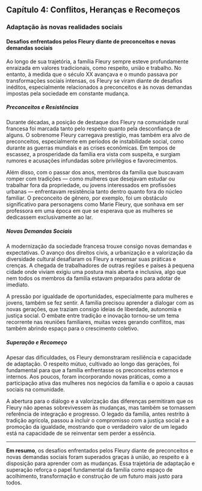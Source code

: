 
## Capítulo 4: Conflitos, Heranças e Recomeços

### Adaptação às novas realidades sociais

#### Desafios enfrentados pelos Fleury diante de preconceitos e novas demandas sociais

Ao longo de sua trajetória, a família Fleury sempre esteve profundamente enraizada em valores tradicionais, como respeito, união e trabalho. No entanto, à medida que o século XX avançava e o mundo passava por transformações sociais intensas, os Fleury se viram diante de desafios inéditos, especialmente relacionados a preconceitos e às novas demandas impostas pela sociedade em constante mudança.

##### Preconceitos e Resistências

Durante décadas, a posição de destaque dos Fleury na comunidade rural francesa foi marcada tanto pelo respeito quanto pela desconfiança de alguns. O sobrenome Fleury carregava prestígio, mas também era alvo de preconceitos, especialmente em períodos de instabilidade social, como durante as guerras mundiais e as crises econômicas. Em tempos de escassez, a prosperidade da família era vista com suspeita, e surgiam rumores e acusações infundadas sobre privilégios e favorecimentos.

Além disso, com o passar dos anos, membros da família que buscavam romper com tradições — como mulheres que desejavam estudar ou trabalhar fora da propriedade, ou jovens interessados em profissões urbanas — enfrentavam resistência tanto dentro quanto fora do núcleo familiar. O preconceito de gênero, por exemplo, foi um obstáculo significativo para personagens como Marie Fleury, que sonhava em ser professora em uma época em que se esperava que as mulheres se dedicassem exclusivamente ao lar.

##### Novas Demandas Sociais

A modernização da sociedade francesa trouxe consigo novas demandas e expectativas. O avanço dos direitos civis, a urbanização e a valorização da diversidade cultural desafiaram os Fleury a repensar suas práticas e crenças. A chegada de trabalhadores de outras regiões e países à pequena cidade onde viviam exigiu uma postura mais aberta e inclusiva, algo que nem todos os membros da família estavam preparados para adotar de imediato.

A pressão por igualdade de oportunidades, especialmente para mulheres e jovens, também se fez sentir. A família precisou aprender a dialogar com as novas gerações, que traziam consigo ideias de liberdade, autonomia e justiça social. O embate entre tradição e inovação tornou-se um tema recorrente nas reuniões familiares, muitas vezes gerando conflitos, mas também abrindo espaço para o crescimento coletivo.

##### Superação e Recomeço

Apesar das dificuldades, os Fleury demonstraram resiliência e capacidade de adaptação. O respeito mútuo, cultivado ao longo das gerações, foi fundamental para que a família enfrentasse os preconceitos externos e internos. Aos poucos, foram incorporando novas práticas, como a participação ativa das mulheres nos negócios da família e o apoio a causas sociais na comunidade.

A abertura para o diálogo e a valorização das diferenças permitiram que os Fleury não apenas sobrevivessem às mudanças, mas também se tornassem referência de integração e progresso. O legado da família, antes restrito à tradição agrícola, passou a incluir o compromisso com a justiça social e a promoção da igualdade, mostrando que o verdadeiro valor de um legado está na capacidade de se reinventar sem perder a essência.

---

**Em resumo**, os desafios enfrentados pelos Fleury diante de preconceitos e novas demandas sociais foram superados graças à união, ao respeito e à disposição para aprender com as mudanças. Essa trajetória de adaptação e superação reforça o papel fundamental da família como espaço de acolhimento, transformação e construção de um futuro mais justo para todos.
```
